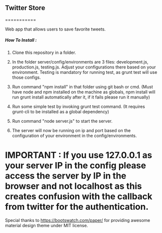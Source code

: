 ## Twitter Store
===========

Web app that allows users to save favorite tweets.

##### How To Install :
1. Clone this repository in a folder.

2. In the folder server/config/environments are 3 files: development.js, production.js, testing.js. Adjust your configurations there
based on your environment. Testing is mandatory for running test, as grunt test will use those configs.

3. Run command "npm install" in that folder using git bash or cmd.
    (Must have node and npm installed on the machine as globals, npm install will run grunt install automatically after it,
     if it fails please run it manually)

4. Run some simple test by invoking grunt test command. (It requires grunt-cli to be installed as a global dependency)

5. Run command "node server.js" to start the server.

6. The server will now be running on ip and port based on the configuration of your environment in the config/environments.

IMPORTANT :
If you use 127.0.0.1 as your server IP in the config please access the server by IP in the browser and not localhost as this creates confusion with the callback from twitter for the authentication.
==========
Special thanks to https://bootswatch.com/paper/ for providing awesome material design theme under MIT license.